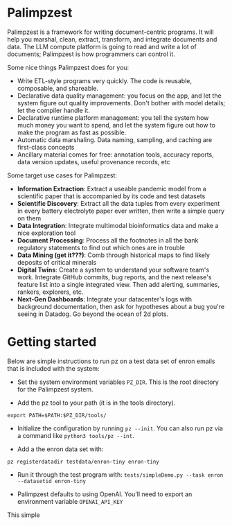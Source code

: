 # Palimpzest
Palimpzest is a framework for writing document-centric programs. It will help you marshal, clean, extract, transform, and integrate documents and data. The LLM compute platform is going to read and write a lot of documents; Palimpzest is how programmers can control it.

Some nice things Palimpzest does for you:
- Write ETL-style programs very quickly. The code is reusable, composable, and shareable.
- Declarative data quality management: you focus on the app, and let the system figure out quality improvements. Don't bother with model details; let the compiler handle it.
- Declarative runtime platform management: you tell the system how much money you want to spend, and let the system figure out how to make the program as fast as possible.
- Automatic data marshaling. Data naming, sampling, and caching are first-class concepts
- Ancillary material comes for free: annotation tools, accuracy reports, data version updates, useful provenance records, etc

Some target use cases for Palimpzest:
- **Information Extraction**: Extract a useable pandemic model from a scientific paper that is accompanied by its code and test datasets
- **Scientific Discovery**: Extract all the data tuples from every experiment in every battery electrolyte paper ever written, then write a simple query on them 
- **Data Integration**: Integrate multimodal bioinformatics data and make a nice exploration tool
- **Document Processing**: Process all the footnotes in all the bank regulatory statements to find out which ones are in trouble
- **Data Mining (get it???)**: Comb through historical maps to find likely deposits of critical minerals
- **Digital Twins**: Create a system to understand your software team's work. Integrate GitHub commits, bug reports, and the next release's feature list into a single integrated view. Then add alerting, summaries, rankers, explorers, etc.
- **Next-Gen Dashboards**: Integrate your datacenter's logs with background documentation, then ask for hypotheses about a bug you're seeing in Datadog. Go beyond the ocean of 2d plots.

# Getting started

Below are simple instructions to run pz on a test data set of enron emails that is included with the system:

- Set the system environment variables `PZ_DIR`. This is the root directory for the Palimpzest system.

- Add the pz tool to your path (it is in the tools directory).  

`export PATH=$PATH:$PZ_DIR/tools/`

- Initialize the configuration by running `pz --init`.  You can also run pz via a command like 
`python3 tools/pz --int`.

- Add a the enron data set with:

`pz registerdatadir testdata/enron-tiny enron-tiny`

- Run it through the test program with:
    `tests/simpleDemo.py --task enron --datasetid enron-tiny`

- Palimpzest defaults to using OpenAI. You’ll need to export an environment variable `OPENAI_API_KEY`

This simple 
